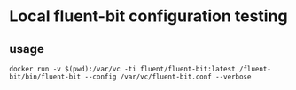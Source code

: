
# Local fluent-bit configuration testing

## usage

    docker run -v $(pwd):/var/vc -ti fluent/fluent-bit:latest /fluent-bit/bin/fluent-bit --config /var/vc/fluent-bit.conf --verbose

